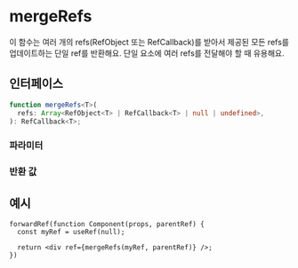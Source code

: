 # mergeRefs

이 함수는 여러 개의 refs(RefObject 또는 RefCallback)를 받아서 제공된 모든 refs를 업데이트하는 단일 ref를 반환해요. 단일 요소에 여러 refs를 전달해야 할 때 유용해요.

## 인터페이스
```ts
function mergeRefs<T>(
  refs: Array<RefObject<T> | RefCallback<T> | null | undefined>,
): RefCallback<T>;

```

### 파라미터

<Interface
  required
  name="refs"
  type="Array<RefObject<T> | RefCallback<T> | null | undefined>"
  description="합쳐질 refs의 배열이에요. 각 ref는 RefObject 또는 RefCallback 중 하나일 수 있어요."
/>

### 반환 값

<Interface
  name=""
  type="RefCallback<T>"
  description="제공된 모든 refs를 업데이트하는 단일 ref 콜백이에요."
/>


## 예시

```tsx
forwardRef(function Component(props, parentRef) {
  const myRef = useRef(null);

  return <div ref={mergeRefs(myRef, parentRef)} />;
})
```
  
